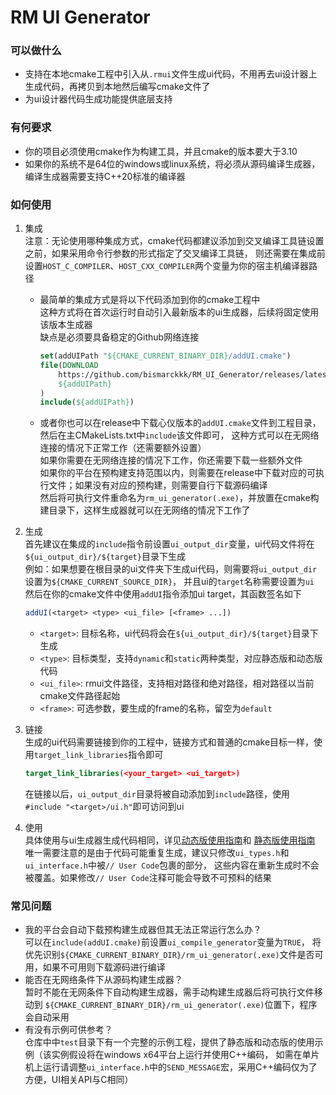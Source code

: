# RM UI Generator
### 可以做什么
* 支持在本地cmake工程中引入从`.rmui`文件生成ui代码，不用再去ui设计器上生成代码，再拷贝到本地然后编写cmake文件了
* 为ui设计器代码生成功能提供底层支持
### 有何要求
* 你的项目必须使用cmake作为构建工具，并且cmake的版本要大于3.10
* 如果你的系统不是64位的windows或linux系统，将必须从源码编译生成器，编译生成器需要支持C++20标准的编译器
### 如何使用
1. 集成  
   注意：无论使用哪种集成方式，cmake代码都建议添加到交叉编译工具链设置之前，如果采用命令行参数的形式指定了交叉编译工具链，
   则还需要在集成前设置`HOST_C_COMPILER`、`HOST_CXX_COMPILER`两个变量为你的宿主机编译器路径  
   * 最简单的集成方式是将以下代码添加到你的cmake工程中  
     这种方式将在首次运行时自动引入最新版本的ui生成器，后续将固定使用该版本生成器  
     缺点是必须要具备稳定的Github网络连接
     ```cmake
     set(addUIPath "${CMAKE_CURRENT_BINARY_DIR}/addUI.cmake")
     file(DOWNLOAD
         https://github.com/bismarckkk/RM_UI_Generator/releases/latest/download/addUI.cmake
         ${addUIPath}
     )
     include(${addUIPath})
     ```
   * 或者你也可以在release中下载心仪版本的`addUI.cmake`文件到工程目录，然后在主CMakeLists.txt中`include`该文件即可，
     这种方式可以在无网络连接的情况下正常工作（还需要额外设置）  
     如果你需要在无网络连接的情况下工作，你还需要下载一些额外文件  
     如果你的平台在预构建支持范围以内，则需要在release中下载对应的可执行文件；如果没有对应的预构建，则需要自行下载源码编译  
     然后将可执行文件重命名为`rm_ui_generator(.exe)`，并放置在cmake构建目录下，这样生成器就可以在无网络的情况下工作了  
   
2. 生成  
    首先建议在集成的`include`指令前设置`ui_output_dir`变量，ui代码文件将在`${ui_output_dir}/${target}`目录下生成  
    例如：如果想要在根目录的ui文件夹下生成ui代码，则需要将`ui_output_dir`设置为`${CMAKE_CURRENT_SOURCE_DIR}`，
    并且ui的`target`名称需要设置为`ui`  
    然后在你的cmake文件中使用`addUI`指令添加ui target，其函数签名如下
    ```cmake
    addUI(<target> <type> <ui_file> [<frame> ...])
    ```
    * `<target>`: 目标名称，ui代码将会在`${ui_output_dir}/${target}`目录下生成
    * `<type>`: 目标类型，支持`dynamic`和`static`两种类型，对应静态版和动态版代码
    * `<ui_file>`: rmui文件路径，支持相对路径和绝对路径，相对路径以当前cmake文件路径起始
    * `<frame>`: 可选参数，要生成的frame的名称，留空为`default`
3. 链接  
    生成的ui代码需要链接到你的工程中，链接方式和普通的cmake目标一样，使用`target_link_libraries`指令即可
    ```cmake
    target_link_libraries(<your_target> <ui_target>)
    ```
    在链接以后，`ui_output_dir`目录将被自动添加到`include`路径，使用`#include "<target>/ui.h"`即可访问到ui
4. 使用  
    具体使用与ui生成器生成代码相同，详见[动态版使用指南](https://bbs.robomaster.com/article/580951)和
    [静态版使用指南](https://bbs.robomaster.com/article/558118)  
    唯一需要注意的是由于代码可能重复生成，建议只修改`ui_types.h`和`ui_interface.h`中被`// User Code`包裹的部分，
    这些内容在重新生成时不会被覆盖。如果修改`// User Code`注释可能会导致不可预料的结果

### 常见问题
* 我的平台会自动下载预构建生成器但其无法正常运行怎么办？  
  可以在`include(addUI.cmake)`前设置`ui_compile_generator`变量为`TRUE`，
  将优先识别`${CMAKE_CURRENT_BINARY_DIR}/rm_ui_generator(.exe)`文件是否可用，如果不可用则下载源码进行编译
* 能否在无网络条件下从源码构建生成器？  
  暂时不能在无网条件下自动构建生成器，需手动构建生成器后将可执行文件移动到
  `${CMAKE_CURRENT_BINARY_DIR}/rm_ui_generator(.exe)`位置下，程序会自动采用
* 有没有示例可供参考？  
  仓库中中`test`目录下有一个完整的示例工程，提供了静态版和动态版的使用示例（该实例假设将在windows x64平台上运行并使用C++编码，
  如需在单片机上运行请调整`ui_interface.h`中的`SEND_MESSAGE`宏，采用C++编码仅为了方便，UI相关API与C相同）
